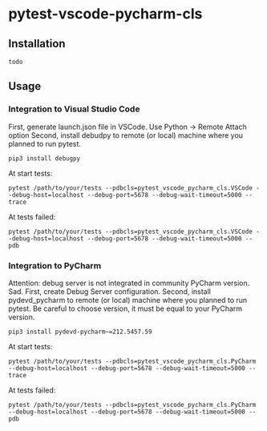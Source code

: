 # pytest-vscode-pycharm-cls
## Installation
    todo
## Usage
### Integration to Visual Studio Code
First, generate launch.json file in VSCode. Use Python -> Remote Attach option
Second, install debudpy to remote (or local) machine where you planned to run pytest.
    
    pip3 install debugpy

At start tests:

    pytest /path/to/your/tests --pdbcls=pytest_vscode_pycharm_cls.VSCode --debug-host=localhost --debug-port=5678 --debug-wait-timeout=5000 --trace

At tests failed:

    pytest /path/to/your/tests --pdbcls=pytest_vscode_pycharm_cls.VSCode --debug-host=localhost --debug-port=5678 --debug-wait-timeout=5000 --pdb

### Integration to PyCharm
Attention: debug server is not integrated in community PyCharm version. Sad.
First, create Debug Server configuration.
Second, install pydevd_pycharm to remote (or local) machine where you planned to run pytest. Be careful to choose version, it must be equal to your PyCharm version.

    pip3 install pydevd-pycharm~=212.5457.59

At start tests:

    pytest /path/to/your/tests --pdbcls=pytest_vscode_pycharm_cls.PyCharm --debug-host=localhost --debug-port=5678 --debug-wait-timeout=5000 --trace

At tests failed:

    pytest /path/to/your/tests --pdbcls=pytest_vscode_pycharm_cls.PyCharm --debug-host=localhost --debug-port=5678 --debug-wait-timeout=5000 --pdb